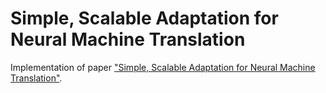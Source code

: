 # Simple, Scalable Adaptation for Neural Machine Translation

Implementation of paper ["Simple, Scalable Adaptation for Neural Machine Translation"](https://arxiv.org/abs/1909.08478). 
